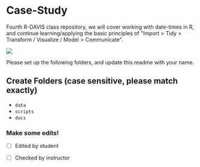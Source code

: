# Case-Study
Fourth R-DAVIS class repository, we will cover working with date-times in R, and continue learning/applying the basic principles of "Import > Tidy > Transform / Visualize / Model > Communicate".

![](https://d33wubrfki0l68.cloudfront.net/571b056757d68e6df81a3e3853f54d3c76ad6efc/32d37/diagrams/data-science.png)


Please set up the following folders, and update this readme with your name.

## Create Folders (case sensitive, please match exactly)

 - `data`
 - `scripts`
 - `docs`
 
### Make some edits!

- [ ] Edited by student
- [ ] Checked by instructor
 
